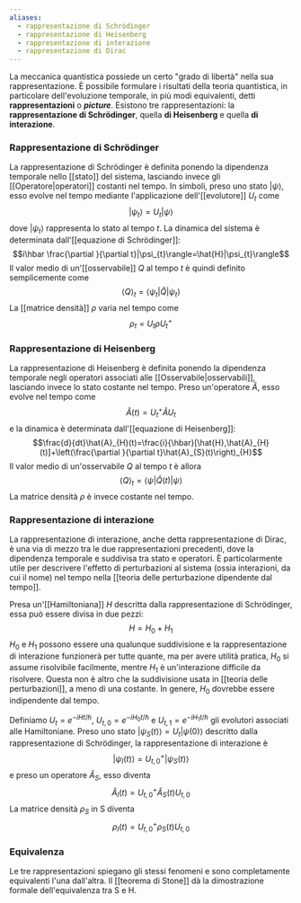 ```yaml
---
aliases:
  - rappresentazione di Schrödinger
  - rappresentazione di Heisenberg
  - rappresentazione di interazione
  - rappresentazione di Dirac
---
```

La meccanica quantistica possiede un certo "grado di libertà" nella sua rappresentazione. È possibile formulare i risultati della teoria quantistica, in particolare dell'evoluzione temporale, in più modi equivalenti, detti **rappresentazioni** o ***picture***. Esistono tre rappresentazioni: la **rappresentazione di Schrödinger**, quella **di Heisenberg** e quella **di interazione**.
### Rappresentazione di Schrödinger
La rappresentazione di Schrödinger è definita ponendo la dipendenza temporale nello [[stato]] del sistema, lasciando invece gli [[Operatore|operatori]] costanti nel tempo. In simboli, preso uno stato $|\psi\rangle$, esso evolve nel tempo mediante l'applicazione dell'[[evolutore]] $U_{t}$ come
$$|\psi_{t}\rangle=U_{t}|\psi\rangle$$
dove $|\psi_{t}\rangle$ rappresenta lo stato al tempo $t$. La dinamica del sistema è determinata dall'[[equazione di Schrödinger]]:
$$i\hbar \frac{\partial }{\partial t}|\psi_{t}\rangle=\hat{H}|\psi_{t}\rangle$$
Il valor medio di un'[[osservabile]] $Q$ al tempo $t$ è quindi definito semplicemente come
$$\left\langle Q \right\rangle_{t}=\langle \psi_{t}|\hat{Q}|\psi_{t}\rangle$$
La [[matrice densità]] $\rho$ varia nel tempo come
$$\rho_{t}=U_{t}\rho U_{t}^{+}$$
### Rappresentazione di Heisenberg
La rappresentazione di Heisenberg è definita ponendo la dipendenza temporale negli operatori associati alle [[Osservabile|osservabili]], lasciando invece lo stato costante nel tempo. Preso un'operatore $\hat{A}$, esso evolve nel tempo come
$$\hat{A}(t)=U_{t}^{+}\hat{A}U_{t}$$
e la dinamica è determinata dall'[[equazione di Heisenberg]]:
$$\frac{d}{dt}\hat{A}_{H}(t)=\frac{i}{\hbar}[\hat{H},\hat{A}_{H}(t)]+\left(\frac{\partial }{\partial t}\hat{A}_{S}(t)\right)_{H}$$
Il valor medio di un'osservabile $Q$ al tempo $t$ è allora
$$\left\langle Q \right\rangle_{t}=\langle \psi|\hat{Q}(t)|\psi\rangle$$
La matrice densità $\rho$ è invece costante nel tempo.
### Rappresentazione di interazione
La rappresentazione di interazione, anche detta rappresentazione di Dirac, è una via di mezzo tra le due rappresentazioni precedenti, dove la dipendenza temporale e suddivisa tra stato e operatori. È particolarmente utile per descrivere l'effetto di perturbazioni al sistema (ossia interazioni, da cui il nome) nel tempo nella [[teoria delle perturbazione dipendente dal tempo]].

Presa un'[[Hamiltoniana]] $H$ descritta dalla rappresentazione di Schrödinger, essa può essere divisa in due pezzi:
$$H=H_{0}+H_{1}$$
$H_{0}$ e $H_{1}$ possono essere una qualunque suddivisione e la rappresentazione di interazione funzionerà per tutte quante, ma per avere utilità pratica, $H_{0}$ si assume risolvibile facilmente, mentre $H_{1}$ è un'interazione difficile da risolvere. Questa non è altro che la suddivisione usata in [[teoria delle perturbazioni]], a meno di una costante. In genere, $H_{0}$ dovrebbe essere indipendente dal tempo.

Definiamo $U_{t}=e^{-iHt/\hbar}$, $U_{t,0}=e^{-iH_{0}t/\hbar}$ e $U_{t,1}=e^{-iH_{1}t/\hbar}$ gli evolutori associati alle Hamiltoniane. Preso uno stato $|\psi_{S}(t)\rangle=U_{t}|\psi(0)\rangle$ descritto dalla rappresentazione di Schrödinger, la rappresentazione di interazione è
$$|\psi_{I}(t)\rangle=U_{t,0}^{+}|\psi_{S}(t)\rangle$$
e preso un operatore $\hat{A}_{S}$, esso diventa
$$\hat{A}_{I}(t)=U_{t,0}^{+}\hat{A}_{S}(t)U_{t,0}$$
La matrice densità $\rho_{S}$ in S diventa
$$\rho_{I}(t)=U_{t,0}^{+}\rho_{S}(t)U_{t,0}$$
### Equivalenza
Le tre rappresentazioni spiegano gli stessi fenomeni e sono completamente equivalenti l'una dall'altra. Il [[teorema di Stone]] dà la dimostrazione formale dell'equivalenza tra S e H.